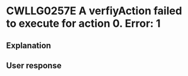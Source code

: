 # CWLLG0257E A verfiyAction failed to execute for action 0. Error: 1

## Explanation

## User response